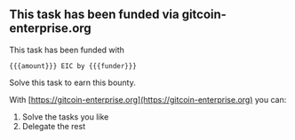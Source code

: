## This task has been funded via gitcoin-enterprise.org

This task has been funded with  
```
{{{amount}}} EIC by {{{funder}}}
```  

Solve this task to earn this bounty.  

With [https://gitcoin-enterprise.org](https://gitcoin-enterprise.org) you can: 

1. Solve the tasks you like 
2. Delegate the rest

